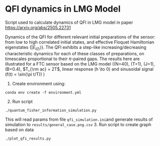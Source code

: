 # QFI dynamics in LMG Model
Script used to calculate dynamics of QFI in LMG model in paper https://arxiv.org/abs/2505.22731

Dynamics of the QFI for different relevant initial preparations of the sensor: from low to high correlated initial states, and effective Floquet Hamiltonian eigenstates $\{|E_{i(\bar{i})}\rangle\}$. The QFI exhibits a step-like increasing/decreasing characteristic dynamics for each of these classes of preparations, on timescales proportional to their $\pi$-paired gaps. The results here are illustrated for a FTC sensor based on the LMG model (\(N=40\), \(T=1\), \(J=1\), \(B=0.4\), $T_{\rm ac} = 2T$, linear response \(h \to 0\) and sinusoidal signal \(f(t) = \sin(\pi t/T)\) )

1. Create environment using:
```
conda env create -f environment.yml
```
2. Run script 
```
./quantum_fisher_information_simulation.py
```
This will read params from file `qfi_simulation.ini`and generate results of simulation to `results/general_case.png.csv`
3. Run script to create graph based on data
```
./plot_qfi_results.py
```
